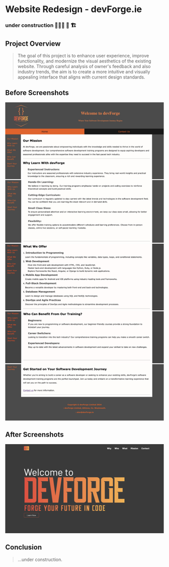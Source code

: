# Website Redesign - devForge.ie 
### under construction 👷🏼‍♂️ 🚧 🏗️

## Project Overview

> The goal of this project is to enhance user experience, improve functionality, and modernize the visual aesthetics of the existing website.
> Through careful analysis of owner's feedback and also industry trends, the aim is to create a more intuitive and visually appealing interface that aligns with current design standards.

## Before Screenshots

![before top of page](./src/assets/images/before-after/before-1.png)
![before content page](./src/assets/images/before-after/before-2.png)
![before content page](./src/assets/images/before-after/before-3.png)
![before content page](./src/assets/images/before-after/before-4.png)
![before bottom of page](./src/assets/images/before-after/before-5.png)

## After Screenshots

![after top of page hero](./src/assets/images/before-after/after-1.png)

## Conclusion

> ...under construction.
